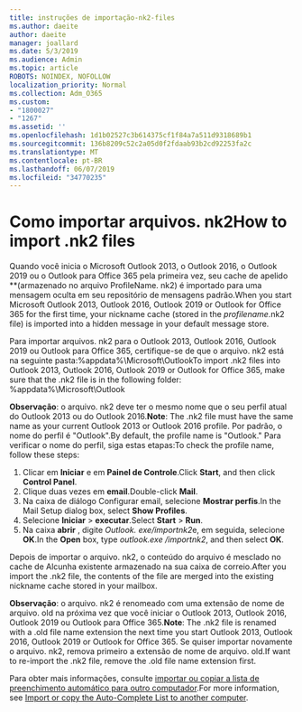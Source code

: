 ```yaml
---
title: instruções de importação-nk2-files
ms.author: daeite
author: daeite
manager: joallard
ms.date: 5/3/2019
ms.audience: Admin
ms.topic: article
ROBOTS: NOINDEX, NOFOLLOW
localization_priority: Normal
ms.collection: Adm_O365
ms.custom:
- "1800027"
- "1267"
ms.assetid: ''
ms.openlocfilehash: 1d1b02527c3b614375cf1f84a7a511d9318689b1
ms.sourcegitcommit: 136b8209c52c2a05d0f2fdaab93b2cd92253fa2c
ms.translationtype: MT
ms.contentlocale: pt-BR
ms.lasthandoff: 06/07/2019
ms.locfileid: "34770235"
---
```

# <a name="how-to-import-nk2-files"></a><span data-ttu-id="4b1e9-102">Como importar arquivos. nk2</span><span class="sxs-lookup"><span data-stu-id="4b1e9-102">How to import .nk2 files</span></span> 

<span data-ttu-id="4b1e9-103">Quando você inicia o Microsoft Outlook 2013, o Outlook 2016, o Outlook 2019 ou o Outlook para Office 365 pela primeira vez, seu cache de apelido \*\*(armazenado no arquivo ProfileName. nk2) é importado para uma mensagem oculta em seu repositório de mensagens padrão.</span><span class="sxs-lookup"><span data-stu-id="4b1e9-103">When you start Microsoft Outlook 2013, Outlook 2016, Outlook 2019 or Outlook for Office 365 for the first time, your nickname cache (stored in the *profilename*.nk2 file) is imported into a hidden message in your default message store.</span></span>

<span data-ttu-id="4b1e9-104">Para importar arquivos. nk2 para o Outlook 2013, Outlook 2016, Outlook 2019 ou Outlook para Office 365, certifique-se de que o arquivo. nk2 está na seguinte pasta:%appdata%\Microsoft\Outlook</span><span class="sxs-lookup"><span data-stu-id="4b1e9-104">To import .nk2 files into Outlook 2013, Outlook 2016, Outlook 2019 or Outlook for Office 365, make sure that the .nk2 file is in the following folder: %appdata%\Microsoft\Outlook</span></span>

<span data-ttu-id="4b1e9-105">**Observação**: o arquivo. nk2 deve ter o mesmo nome que o seu perfil atual do Outlook 2013 ou do Outlook 2016.</span><span class="sxs-lookup"><span data-stu-id="4b1e9-105">**Note**: The .nk2 file must have the same name as your current Outlook 2013 or Outlook 2016 profile.</span></span> <span data-ttu-id="4b1e9-106">Por padrão, o nome do perfil é "Outlook".</span><span class="sxs-lookup"><span data-stu-id="4b1e9-106">By default, the profile name is "Outlook."</span></span> <span data-ttu-id="4b1e9-107">Para verificar o nome do perfil, siga estas etapas:</span><span class="sxs-lookup"><span data-stu-id="4b1e9-107">To check the profile name, follow these steps:</span></span> 
1. <span data-ttu-id="4b1e9-108">Clicar em **Iniciar** e em **Painel de Controle**.</span><span class="sxs-lookup"><span data-stu-id="4b1e9-108">Click **Start**, and then click **Control Panel**.</span></span>
2. <span data-ttu-id="4b1e9-109">Clique duas vezes em **email**.</span><span class="sxs-lookup"><span data-stu-id="4b1e9-109">Double-click **Mail**.</span></span>
3. <span data-ttu-id="4b1e9-110">Na caixa de diálogo Configurar email, selecione **Mostrar perfis**.</span><span class="sxs-lookup"><span data-stu-id="4b1e9-110">In the Mail Setup dialog box, select **Show Profiles**.</span></span>
4. <span data-ttu-id="4b1e9-111">Selecione **Iniciar** > **executar**.</span><span class="sxs-lookup"><span data-stu-id="4b1e9-111">Select **Start** > **Run**.</span></span>
5. <span data-ttu-id="4b1e9-112">Na caixa **abrir** , digite *Outlook. exe/importnk2*e, em seguida, selecione **OK**.</span><span class="sxs-lookup"><span data-stu-id="4b1e9-112">In the **Open** box, type *outlook.exe /importnk2*, and then select **OK**.</span></span> 

<span data-ttu-id="4b1e9-113">Depois de importar o arquivo. nk2, o conteúdo do arquivo é mesclado no cache de Alcunha existente armazenado na sua caixa de correio.</span><span class="sxs-lookup"><span data-stu-id="4b1e9-113">After you import the .nk2 file, the contents of the file are merged into the existing nickname cache stored in your mailbox.</span></span>

<span data-ttu-id="4b1e9-114">**Observação**: o arquivo. nk2 é renomeado com uma extensão de nome de arquivo. old na próxima vez que você iniciar o Outlook 2013, Outlook 2016, Outlook 2019 ou Outlook para Office 365.</span><span class="sxs-lookup"><span data-stu-id="4b1e9-114">**Note**: The .nk2 file is renamed with a .old file name extension the next time you start Outlook 2013, Outlook 2016, Outlook 2019 or Outlook for Office 365.</span></span> <span data-ttu-id="4b1e9-115">Se quiser importar novamente o arquivo. nk2, remova primeiro a extensão de nome de arquivo. old.</span><span class="sxs-lookup"><span data-stu-id="4b1e9-115">If want to re-import the .nk2 file, remove the .old file name extension first.</span></span>

<span data-ttu-id="4b1e9-116">Para obter mais informações, consulte [importar ou copiar a lista de preenchimento automático para outro computador](https://support.microsoft.com/help/2806550/how-to-import-nk2-files-into-outlook%).</span><span class="sxs-lookup"><span data-stu-id="4b1e9-116">For more information, see [Import or copy the Auto-Complete List to another computer](https://support.microsoft.com/help/2806550/how-to-import-nk2-files-into-outlook%).</span></span>